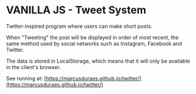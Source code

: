# VANILLA JS - Tweet System

Twitter-inspired program where users can make short posts.

When "Tweeting" the post will be displayed in order of most recent, the same method used by social networks such as Instagram, Facebook and Twitter.

The data is stored in LocalStorage, which means that it will only be available in the client's browser.

See running at: [https://marcusduraes.github.io/twitter/](https://marcusduraes.github.io/twitter/)
